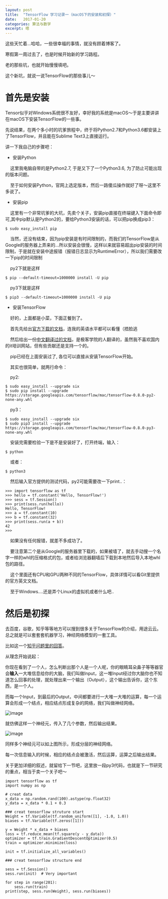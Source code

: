 ```yaml
---
layout: post
title:  "TensorFlow 学习记录一（macOS下的安装和初探）"
date:   2017-01-20
categories: 算法与数学
excerpt: 嗯
---
```


这些天忙着...哈哈，一些很幸福的事情，就没有顾着博客了。

寒假第一周过去了，也是时候开始新的学习路程。

老的那些坑，也就开始慢慢填吧。

这个新坑，就说一说TensorFlow的那些事儿～

# 首先是安装

Tensor似乎对Windows系统很不友好，幸好我的系统是macOS～于是主要讲讲在macOS下安装TensorFlow的一些事。

先说结果，在两个多小时的坑爹旅程中，终于将Python2.7和Python3.6都安装上了TensorFlow，并且能在Sublime Text3上直接运行。

讲一下我自己的步骤吧：

- 安装Python

&nbsp;&nbsp;&nbsp;&nbsp;这里我电脑自带的是Python2.7, 于是又下了一个Python3.6, 为了防止可能出现的版本问题。

&nbsp;&nbsp;&nbsp;&nbsp;至于如何安装Python，官网上选定版本，然后一路傻瓜操作就好了呀～这里不多说了。

- 安装pip

&nbsp;&nbsp;&nbsp;&nbsp;这里有一个非常坑爹的大坑，先卖个关子，安装pip直接在终端键入下面命令即可,其中pip默认是Python2的，要给Python3安装的话，可以把pip换成pip3：


```
$ sudo easy_install pip
```

&nbsp;&nbsp;&nbsp;&nbsp;当然，还没有结束，因为pip安装是有时间限制的，而我们的TensorFlow是从Google的服务器上弄来的...所以安装会很慢，这样以来就容易超出pip安装的时间限制，于是就在安装中途报错（报错日志显示为RuntimeError），所以我们需要改一下pip的时间限制

&nbsp;&nbsp;&nbsp;&nbsp;py2下就是这样

```
$ pip --default-timeout=1000000 install -U pip
```

&nbsp;&nbsp;&nbsp;&nbsp;py3下就是这样

```
$ pip3 --default-timeout=1000000 install -U pip
```

- 安装TensorFlow

&nbsp;&nbsp;&nbsp;&nbsp;好的，上面都是小菜，下面正餐到了。

&nbsp;&nbsp;&nbsp;&nbsp;首先先给出[官方下载的文档](https://github.com/tensorflow/tensorflow/blob/master/tensorflow/g3doc/get_started/os_setup.md)，连我的英语水平都可以看懂（捂脸逃

&nbsp;&nbsp;&nbsp;&nbsp;然后给出一份[中文翻译过的文档](http://wiki.jikexueyuan.com/project/tensorflow-zh/get_started/os_setup.html)，是极客学院的人翻译的，虽然我不喜欢国内的it培训网站，但有些贡献还是支持一个的。

&nbsp;&nbsp;&nbsp;&nbsp;pip已经在上面安装过了, 各位可以直接从安装TensorFlow开始。

&nbsp;&nbsp;&nbsp;&nbsp;其实也很简单，就两行命令：

&nbsp;&nbsp;&nbsp;&nbsp;py2:

```
$ sudo easy_install --upgrade six
$ sudo pip install --upgrade https://storage.googleapis.com/tensorflow/mac/tensorflow-0.8.0-py2-none-any.whl
```

&nbsp;&nbsp;&nbsp;&nbsp;py3：

```
$ sudo easy_install --upgrade six
$ sudo pip3 install --upgrade https://storage.googleapis.com/tensorflow/mac/tensorflow-0.8.0-py3-none-any.whl
```

&nbsp;&nbsp;&nbsp;&nbsp;安装完需要检验一下是不是安装好了，打开终端，输入：

```
$ python
```
&nbsp;&nbsp;&nbsp;&nbsp;或者：

```
$ python3
```

&nbsp;&nbsp;&nbsp;&nbsp;然后输入官方提供的测试代码，py2可能需要改一下print..：

```
>>> import tensorflow as tf
>>> hello = tf.constant('Hello, TensorFlow!')
>>> sess = tf.Session()
>>> print(sess.run(hello))
Hello, TensorFlow!
>>> a = tf.constant(10)
>>> b = tf.constant(32)
>>> print(sess.run(a + b))
42
>>>
```

&nbsp;&nbsp;&nbsp;&nbsp;如果没有任何报错，就差不多成功了。

&nbsp;&nbsp;&nbsp;&nbsp;要注意第二个是从Google的服务器里下载的，如果被墙了，就去手动搜一个名字一样的whl的压缩格式的包，或者给浏览器翻墙后下载到本地然后导入本地whl包的路径。

&nbsp;&nbsp;&nbsp;&nbsp;这个里面还有CPU和GPU两种不同的TensorFlow，具体详情可以看Git里提供的官方英文文档。

&nbsp;&nbsp;&nbsp;&nbsp;至于Windows....还是弄个Linux的虚拟机或者什么吧..

# 然后是初探

去百度，谷歌，知乎等等地方可以搜到很多关于TensorFlow的介绍，用途云云。总之就是可以套套套机器学习，神经网络模型的一套工具。

比如这一个[知乎问题里的回答](https://www.zhihu.com/question/49909565)。

从理念开始说起：

你现在看到了一个人，怎么判断出那个人是一个人呢，你的眼睛耳朵鼻子等等器官会**输入**一大堆信息给你的大脑，我们叫做Input，这一堆Input经过你大脑你也不知道怎么回事的处理，就处理出来一个输出（Output），这个输出告诉你，这个东西，是一个人。

而每一个Input，到最后的Output，中间都要进行一大堆一大堆的运算，每一个运算会形成一个结点，相应结点形成复杂的网络，我们叫做神经网络。

![image](http://ufldl.stanford.edu/wiki/images/thumb/3/3d/SingleNeuron.png/300px-SingleNeuron.png)

就仿佛这样一个神经元，传入了几个参数，然后输出结果。

![image](http://ufldl.stanford.edu/wiki/images/thumb/9/99/Network331.png/400px-Network331.png)

同样多个神经元可以如上图所示，形成分层的神经网络。

每一次信息输入的时候，相应的结点会被激活，然后运算，运算之后输出结果。

关于更加详细的叙述，就留给下一节吧，这里放一段py3代码，也就是下一节研究的重点，相当于卖一个关子吧～

```
import tensorflow as tf 
import numpy as np 

# creat data
x_data = np.random.rand(100).astype(np.float32)
y_data = x_data * 0.1 + 0.3

### creat tensorflow struture start
Weight = tf.Variable(tf.random_uniform([1], -1.0, 1.0))
biases = tf.Variable(tf.zeros([1]))

y = Weight * x_data + biases
loss = tf.reduce_mean(tf.square(y - y_data))
optimizer = tf.train.GradientDescentOptimizer(0.5)
train = optimizer.minimize(loss)

init = tf.initialize_all_variables()

### creat tensorflow structure end

sess = tf.Session()
sess.run(init)  # Very important

for step in range(201):
    sess.run(train)
print(step, sess.run(Weight), sess.run(biases))
```
